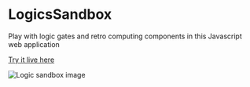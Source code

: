 # LogicsSandbox
Play with logic gates and retro computing components in this Javascript web application 

[Try it live here](http://www.buysdb.nl/test/logicSandboxTest/)

<img alt="Logic sandbox image" src="http://buysdb.nl/images/logic_sandbox_pre-alpha-release.png">

